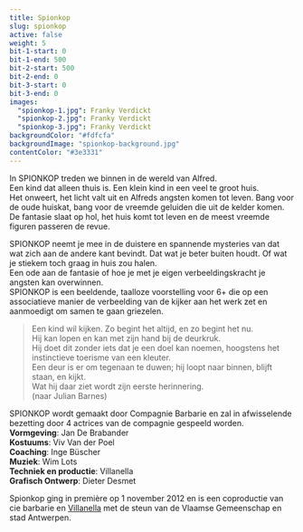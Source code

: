```yaml
---
title: Spionkop
slug: spionkop
active: false
weight: 5
bit-1-start: 0
bit-1-end: 500
bit-2-start: 500
bit-2-end: 0
bit-3-start: 0
bit-3-end: 0
images:
  "spionkop-1.jpg": Franky Verdickt
  "spionkop-2.jpg": Franky Verdickt
  "spionkop-3.jpg": Franky Verdickt
backgroundColor: "#fdfcfa"
backgroundImage: "spionkop-background.jpg"
contentColor: "#3e3331"
---
```


<style>
  #background-bit-1 {
    width: 100%;
    height: 477px;
    position: absolute;
    background: url({{ .Site.BaseURL }}img/spionkop-bit-1.png) no-repeat top left;
  }

  @media (min-width: 666px) {
    #background-bit-2 {
      width: 100%;
      height: 589px;
      position: absolute;
      background: url({{ .Site.BaseURL }}img/spionkop-bit-2.png) no-repeat top right;
    }
  }
</style>

In SPIONKOP treden we binnen in de wereld van Alfred.<br>
Een kind dat alleen thuis is. Een klein kind in een veel te groot huis.<br>
Het onweert, het licht valt uit en Alfreds angsten komen tot leven. Bang voor de oude huiskat, bang voor de vreemde geluiden die uit de kelder komen. De fantasie slaat op hol, het huis komt tot leven en de meest vreemde figuren passeren de revue.

SPIONKOP neemt je mee in de duistere en spannende mysteries van dat wat zich aan de andere kant bevindt. Dat wat je beter buiten houdt. Of wat je stiekem toch graag in huis zou halen.<br>
Een ode aan de fantasie of hoe je met je eigen verbeeldingskracht je angsten kan overwinnen.<br>
SPIONKOP is een beeldende, taalloze voorstelling voor 6+ die op een associatieve manier de verbeelding van de kijker aan het werk zet en aanmoedigt om samen te gaan griezelen.

> Een kind wil kijken. Zo begint het altijd, en zo begint het nu.<br>
> Hij kan lopen en kan met zijn hand bij de deurkruk.<br>
> Hij doet dit zonder iets dat je een doel kan noemen, hoogstens het instinctieve toerisme van een kleuter.<br>
> Een deur is er om tegenaan te duwen; hij loopt naar binnen, blijft staan, en kijkt.<br>
> Wat hij daar ziet wordt zijn eerste herinnering.<br>
> (naar Julian Barnes)

SPIONKOP wordt gemaakt door Compagnie Barbarie en zal in afwisselende bezetting door 4 actrices van de compagnie gespeeld worden.
**Vormgeving**: Jan De Brabander<br>
**Kostuums**: Viv Van der Poel<br>
**Coaching**: Inge Büscher <br>
**Muziek**: Wim Lots <br>
**Techniek en productie**: Villanella <br>
**Grafisch Ontwerp**: Dieter Desmet

Spionkop ging in première op 1 november 2012 en is een coproductie van cie barbarie en <a href="http://www.villanella.be/">Villanella</a> met de steun van de Vlaamse Gemeenschap en stad Antwerpen.

